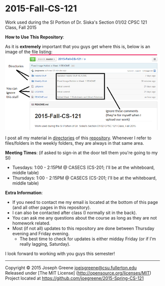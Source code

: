 2015-Fall-CS-121
================

Work used during the SI Portion of Dr. Siska's Section 01/02 CPSC 121 Class, Fall 2015

__How to Use This Repository__:

As it is __extremely__ important that you guys get where this is, below is an image of the file listing:
![File Location Image](file-loc-help.PNG)

I post all my material in [directories](http://www.computerhope.com/jargon/d/director.htm) of this 
[repository](http://www.merriam-webster.com/dictionary/repository). Whenever I refer to files/folders 
in the weekly folders, they are always in that same area.

__Meeting Times__: (if asked to sign-in at the door tell them you're going to my SI)
- Tuesdays:  1:00 - 2:15PM @ CASECS (CS-201; I'll be at the whiteboard, middle table)
- Thursdays: 1:00 - 2:15PM @ CASECS (CS-201; I'll be at the whiteboard, middle table)

__Extra Information__:
- If you need to contact me my email is located at the bottom of this page (and all other pages in this repository). 
- I can also be contacted after class (I normally sit in the back). 
- You can ask me any questions about the course as long as they are not homework related.
- Most (if not all) updates to this repository are done between Thursday evening and Friday evening. 
  - The best time to check for updates is either midday Friday (or if I'm really lagging, Saturday).

I look forward to working with you guys this semester!


-------------------------------------------------------------------------------

Copyright &copy; 2015 Joseph Greene <joeisgreene@csu.fullerton.edu>  
Released under [The MIT License] (http://opensource.org/licenses/MIT)  
Project located at <https://github.com/joegreene/2015-Spring-CS-121>
